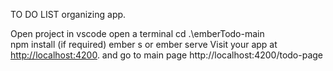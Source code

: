 

  TO DO LIST organizing app.
  
  Open project in vscode
  open a terminal
  cd .\emberTodo-main\
  npm install (if required)
  ember s or ember serve
  Visit your app at [http://localhost:4200](http://localhost:4200).
  and go to main page  http://localhost:4200/todo-page
  
 
 
